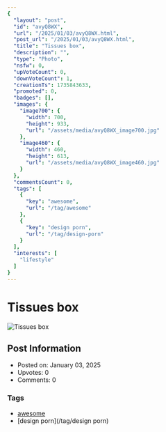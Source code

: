 ```yaml
---
{
  "layout": "post",
  "id": "avyQ8WX",
  "url": "/2025/01/03/avyQ8WX.html",
  "post_url": "/2025/01/03/avyQ8WX.html",
  "title": "Tissues box",
  "description": "",
  "type": "Photo",
  "nsfw": 0,
  "upVoteCount": 0,
  "downVoteCount": 1,
  "creationTs": 1735843633,
  "promoted": 0,
  "badges": [],
  "images": {
    "image700": {
      "width": 700,
      "height": 933,
      "url": "/assets/media/avyQ8WX_image700.jpg"
    },
    "image460": {
      "width": 460,
      "height": 613,
      "url": "/assets/media/avyQ8WX_image460.jpg"
    }
  },
  "commentsCount": 0,
  "tags": [
    {
      "key": "awesome",
      "url": "/tag/awesome"
    },
    {
      "key": "design porn",
      "url": "/tag/design-porn"
    }
  ],
  "interests": [
    "lifestyle"
  ]
}
---
```


# Tissues box

![Tissues box](/assets/media/avyQ8WX_image700.jpg)

## Post Information

- Posted on: January 03, 2025
- Upvotes: 0
- Comments: 0

### Tags

- [awesome](/tag/awesome)
- [design porn](/tag/design porn)
